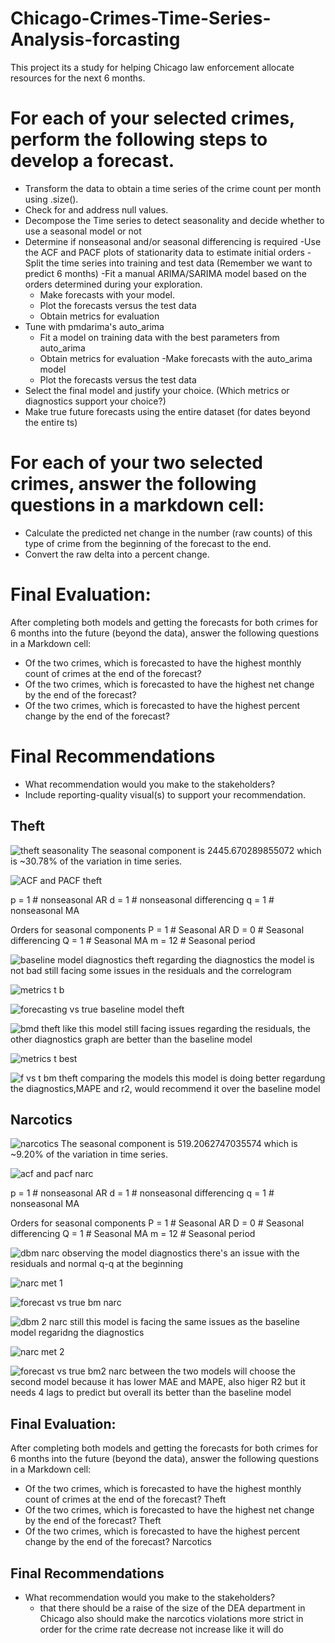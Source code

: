 # Chicago-Crimes-Time-Series-Analysis-forcasting
This project its a study for helping Chicago law enforcement allocate resources for the next 6 months.
# For each of your selected crimes, perform the following steps to develop a forecast.
- Transform the data to obtain a time series of the crime count per month using .size().
- Check for and address null values.
- Decompose the Time series to detect seasonality and decide whether to use a seasonal model or not
- Determine if nonseasonal and/or seasonal differencing is required
-Use the ACF and PACF plots of stationarity data to estimate initial orders
-Split the time series into training and test data (Remember we want to predict 6 months)
-Fit a manual ARIMA/SARIMA model based on the orders determined during your exploration.
  - Make forecasts with your model.
  - Plot the forecasts versus the test data
  - Obtain metrics for evaluation
- Tune with pmdarima's auto_arima
  - Fit a model on training data with the best parameters from auto_arima
  - Obtain metrics for evaluation
  -Make forecasts with the auto_arima model
  - Plot the forecasts versus the test data
- Select the final model and justify your choice. (Which metrics or diagnostics support your choice?)
- Make true future forecasts using the entire dataset (for dates beyond the entire ts)
# For each of your two selected crimes, answer the following questions in a markdown cell:
- Calculate the predicted net change in the number (raw counts) of this type of crime from the beginning of the forecast to the end.
- Convert the raw delta into a percent change.
# Final Evaluation:
After completing both models and getting the forecasts for both crimes for 6 months into the future (beyond the data), answer the following questions in a Markdown cell:

- Of the two crimes, which is forecasted to have the highest monthly count of crimes at the end of the forecast?
- Of the two crimes, which is forecasted to have the highest net change by the end of the forecast?
- Of the two crimes, which is forecasted to have the highest percent change by the end of the forecast?
# Final Recommendations
- What recommendation would you make to the stakeholders?
- Include reporting-quality visual(s) to support your recommendation.

## Theft

![theft seasonality](https://github.com/user-attachments/assets/b6c2b4ee-9e68-4712-a049-960b4fbfa7b9)
The seasonal component is 2445.670289855072 which is ~30.78% of the variation in time series.

![ACF and PACF theft](https://github.com/user-attachments/assets/d825f5ff-cbbe-4f37-9d75-7b80eae7de81)

p = 1  # nonseasonal AR
d = 1  # nonseasonal differencing
q = 1  # nonseasonal MA

Orders for seasonal components
P = 1  # Seasonal AR
D = 0  # Seasonal differencing
Q = 1  # Seasonal MA
m = 12 # Seasonal period

![baseline model diagnostics theft](https://github.com/user-attachments/assets/cc339b1b-1823-404d-b12c-81c2ef9dcac0)
regarding the diagnostics the model is not bad still facing some issues in the residuals and the correlogram

![metrics t b](https://github.com/user-attachments/assets/2f1efdb1-1bed-4690-8660-c6bf4ad5af04)

![forecasting vs true baseline model theft](https://github.com/user-attachments/assets/aa777bb9-6760-4182-a808-cf2c9a49de57)


![bmd theft](https://github.com/user-attachments/assets/e8a88325-f5b7-4389-bec4-4afe2a29c0a6)
like this model still facing issues regarding the residuals, the other diagnostics graph are better than the baseline model

![metrics t best](https://github.com/user-attachments/assets/14210531-6e16-47c4-8143-2232b3e50b07)

![f vs t bm theft](https://github.com/user-attachments/assets/f6ecc205-86d0-4e66-b96c-8db5abc321d6)
comparing the models this model is doing better regardung the diagnostics,MAPE and r2, would recommend it over the baseline model

## Narcotics

![narcotics](https://github.com/user-attachments/assets/1803c1b7-2e0e-4ab4-806c-8e6486f5de7f)
The seasonal component is 519.2062747035574 which is ~9.20% of the variation in time series.

![acf and pacf narc](https://github.com/user-attachments/assets/818302bf-21a1-46a4-90f9-3feba2e23032)

p = 1  # nonseasonal AR
d = 1  # nonseasonal differencing
q = 1  # nonseasonal MA

Orders for seasonal components
P = 1  # Seasonal AR
D = 0  # Seasonal differencing
Q = 1  # Seasonal MA
m = 12 # Seasonal period

![dbm narc](https://github.com/user-attachments/assets/b0407e27-1ddb-4639-9a27-591fe4763d97)
observing the model diagnostics there's an issue with the residuals and normal q-q at the beginning

![narc met 1](https://github.com/user-attachments/assets/97e4309e-60df-4a40-867a-3810db511d65)

![forecast vs true bm narc](https://github.com/user-attachments/assets/782289d5-84d9-4fd4-aaa4-53ed14b2dd8e)

![dbm 2 narc](https://github.com/user-attachments/assets/4f57c7f3-b489-42a3-8a5e-f3f5686b4f53)
still this model is facing the same issues as the baseline model regaridng the diagnostics

![narc met 2](https://github.com/user-attachments/assets/63c47592-3a2f-43ed-9618-780203fa2736)

![forecast vs true bm2 narc](https://github.com/user-attachments/assets/f6b86619-bd5a-4181-a94c-afb46d0c8af0)
between the two models will choose the second model because it has lower MAE and MAPE, also higer R2 but it needs 4 lags to predict but overall its better than the baseline model
## Final Evaluation:
After completing both models and getting the forecasts for both crimes for 6 months into the future (beyond the data), answer the following questions in a Markdown cell:

- Of the two crimes, which is forecasted to have the highest monthly count of crimes at the end of the forecast?
Theft
- Of the two crimes, which is forecasted to have the highest net change by the end of the forecast?
Theft
- Of the two crimes, which is forecasted to have the highest percent change by the end of the forecast?
Narcotics
## Final Recommendations
- What recommendation would you make to the stakeholders?
  - that there should be a raise of the size of the DEA department in Chicago also should make the narcotics violations more strict in order for the crime rate decrease not increase like it will do


